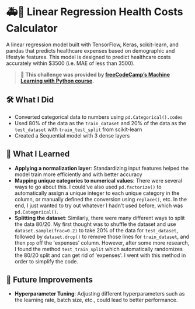 # 🚑📝 Linear Regression Health Costs Calculator
A linear regression model built with TensorFlow, Keras, scikit-learn, and pandas that predicts healthcare expenses based on demographic and lifestyle features. This model is designed to predict healthcare costs accurately within $3500 (i.e. MAE of less than 3500).

> 🧠 **This challenge was provided by [freeCodeCamp’s Machine Learning with Python course](https://www.freecodecamp.org/learn/machine-learning-with-python/).**


## 🛠 What I Did

- Converted categorical data to numbers using `pd.Categorical().codes`
- Used 80% of the data as the `train_dataset` and 20% of the data as the `test_dataset` with `train_test_split` from scikit-learn
- Created a Sequential model with 3 dense layers

## 🤔 What I Learned

- **Applying a normalization layer**: Standardizing input features helped the model train more efficiently and with better accuracy
- **Mapping unique categories to numerical values**: There were several ways to go about this. I could've also used `pd.factorize()` to automatically assign a unique integer to each unique category in the column, or manually defined the conversion using `replace()`, etc. In the end, I just wanted to try out whatever I hadn't used before, which was `pd.Categorical()`.
- **Splitting the dataset**: Similarly, there were many different ways to split the data 80/20. My first thought was to shuffle the dataset and use `dataset.sample(frac=0.2)` to take 20% of the data for `test_dataset`,  followed by `dataset.drop()` to remove those lines for `train_dataset`, and then `pop` off the 'expenses' column. However, after some more research, I found the method `test_train_split` which automatically randomizes the 80/20 split and can get rid of 'expenses'. I went with this method in order to simplify the code.


## 🚀 Future Improvements

- **Hyperparameter Tuning**: Adjusting different hyperparameters such as the learning rate, batch size, etc., could lead to better performance.





